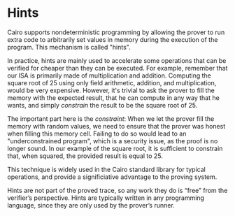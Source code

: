 # Hints

Cairo supports nondeterministic programming by allowing the prover to run extra code to arbitrarily set values in memory during the execution of the program. This mechanism is called "hints".

In practice, hints are mainly used to accelerate some operations that can be verified for cheaper than they can be executed. For example, remember that our ISA is primarily made of multiplication and addition. Computing the square root of 25 using only field arithmetic, addition, and multiplication, would be very expensive. However, it's trivial to ask the prover to fill the memory with the expected result, that he can compute in any way that he wants, and simply _constrain_ the result to be the square root of 25.

The important part here is the _constraint_: When we let the prover fill the memory with random values, we need to ensure that the prover was honest when filling this memory cell. Failing to do so would lead to an "underconstrained program", which is a security issue, as the proof is no longer sound. In our example of the square root, it is sufficient to constrain that, when squared, the provided result is equal to 25.

This technique is widely used in the Cairo standard library for typical operations, and provide a significiative advantage to the proving system.

Hints are not part of the proved trace, so any work they do is “free” from the verifier’s perspective. Hints are typically written in any programming language, since they are only used by the prover’s runner.
